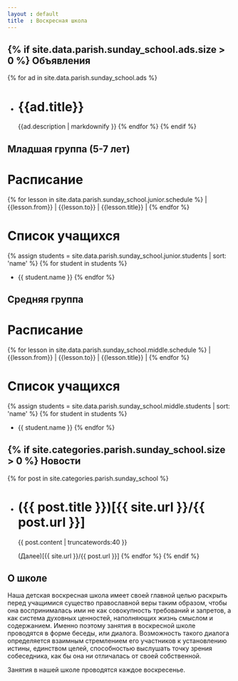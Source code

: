 ```yaml
---
layout : default
title  : Воскресная школа
---
```

{% if site.data.parish.sunday_school.ads.size > 0 %}
Объявления
----------
{% for ad in site.data.parish.sunday_school.ads %} 
* {{ad.title}}
  ============
  {{ad.description | markdownify }}
{% endfor %}
{% endif %}

Младшая группа (5-7 лет)
------------------------

Расписание
==========
{% for lesson in site.data.parish.sunday_school.junior.schedule %} 
| {{lesson.from}} | {{lesson.to}} | {{lesson.title}} |
{% endfor %}

Список учащихся
===============
{% assign students = site.data.parish.sunday_school.junior.students | sort: 'name' %} 
{% for student in students %}
* {{ student.name }}
{% endfor %}

Средняя группа
--------------

Расписание
==========
{% for lesson in site.data.parish.sunday_school.middle.schedule %} 
| {{lesson.from}} | {{lesson.to}} | {{lesson.title}} |
{% endfor %}

Список учащихся
===============

{% assign students = site.data.parish.sunday_school.middle.students | sort: 'name' %} 
{% for student in students %}
* {{ student.name }}
{% endfor %}

{% if site.categories.parish.sunday_school.size > 0 %}
Новости
-------
{% for post in site.categories.parish.sunday_school %}
* ({{ post.title }})[{{ site.url }}/{{ post.url }}]
  =================================================
  {{ post.content | truncatewords:40 }}
  
  (Далее)[{{ site.url }}/{{ post.url }}]
{% endfor %}
{% endif %}

О школе
-------
Наша детская воскресная школа имеет своей главной целью раскрыть перед учащимися существо православной веры таким образом, чтобы она воспринималась ими не как совокупность требований и запретов, а как система духовных ценностей, наполняющих жизнь смыслом и содержанием. Именно поэтому занятия в воскресной школе проводятся в форме беседы, или диалога. Возможность такого диалога определяется взаимным стремлением его участников к установлению истины, единством целей, способностью выслушать точку зрения собеседника, как бы она ни отличалась от своей собственной.

Занятия в нашей школе проводятся каждое воскресенье.
